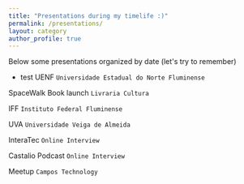 ```yaml
---
title: "Presentations during my timelife :)"
permalink: /presentations/
layout: category
author_profile: true
---
```

Below some presentations organized by date (let's try to remember)

- test
UENF `Universidade Estadual do Norte Fluminense`

SpaceWalk Book launch `Livraria Cultura`

IFF `Instituto Federal Fluminense`

UVA `Universidade Veiga de Almeida`

InteraTec `Online Interview`

Castalio Podcast `Online Interview`

Meetup `Campos Technology`

